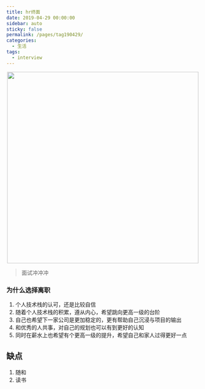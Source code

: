 ```yaml
---
title: hr终面
date: 2019-04-29 00:00:00
sidebar: auto
sticky: false
permalink: /pages/tag190429/
categories: 
  - 生活
tags: 
  - interview
---
```

<p align="center">
  <img width="500" src="https://dogefs.s3.ladydaily.com/~/source/wallhaven/full/4l/wallhaven-4lrljq.jpg"/>
</p>




> 面试冲冲冲

<!-- more -->

### 为什么选择离职

1. 个人技术栈的认可，还是比较自信
2. 随着个人技术栈的积累，遵从内心，希望跳向更高一级的台阶
3. 自己也希望下一家公司是更加稳定的，更有帮助自己沉浸与项目的输出
4. 和优秀的人共事，对自己的规划也可以有到更好的认知
5. 同时在薪水上也希望有个更高一级的提升，希望自己和家人过得更好一点

## 缺点

1. 随和
2. 读书
